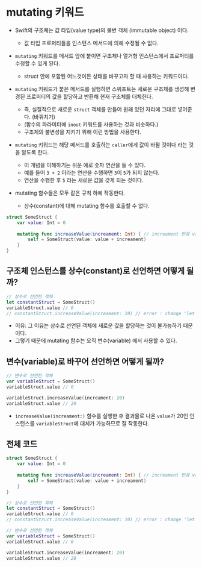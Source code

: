 # mutating 키워드

- Swift의 구조체는 값 타입(value type)의 불변 객체 (immutable object) 이다.
    - 값 타입 프로퍼티들을 인스턴스 메서드에 의해 수정될 수 없다.
- `mutating` 키워드를 메서드 앞에 붙이면 구조체나 열거형 인스턴스에서 프로퍼티를 수정할 수 있게 된다.
    - struct 안에 포함된 어느것이든 상태를 바꾸고자 할 때 사용하는 키워드이다.
- `mutating` 키워드가 붙은 메서드를 실행하면 스위프트는 새로운 구조체를 생성해 변경된 프로퍼티의 값을 할당하고 반환해 현재 구조체를 대체한다.
    - 즉, 실질적으로 새로운 `struct` 객체를 만들어 원래 있던 자리에 그대로 넣어준다. (바꿔치기)
    - (함수의 파라미터에 `inout` 키워드를 사용하는 것과 비슷하다.)
    - 구조체의 불변성을 지키기 위해 이런 방법을 사용한다.

- `mutating` 키워드는 해당 메서드를 호출하는 `caller`에게 값이 바뀔 것이다 라는 것을 알도록 한다.
    - 이 개념을 이해하기는 쉬운 예로 숫자 연산을 들 수 있다.
    - 예를 들어 `3 + 2` 이라는 연산을 수행하면 `3`이 `5`가 되지 않는다. 
    - 연산을 수행한 후 `5` 라는 새로운 값을 갖게 되는 것이다.
- mutating 함수들은 모두 같은 규칙 하에 작동한다.
    - 상수(constant)에 대해 mutating 함수를 호출할 수 없다.

```swift
struct SomeStruct {
    var value: Int = 0
    
    mutating func increaseValue(increament: Int) { // increament 만큼 value를 증가시키는 함수
        self = SomeStruct(value: value + increament)
    }
}
```

## 구조체 인스턴스를 상수(constant)로 선언하면 어떻게 될까?

```swift
// 상수로 선언한 객체
let constantStruct = SomeStruct()
variableStruct.value // 0
// constantStruct.increaseValue(increament: 10) // error : change 'let' to 'var' to make it mutable
```

- 이유: 그 이유는 상수로 선언된 객체에 새로운 값을 할당하는 것이 불가능하기 때문이다.
- 그렇기 때문에 mutating 함수는 오직 변수(variable) 에서 사용할 수 있다.

## 변수(variable)로 바꾸어 선언하면 어떻게 될까?
```swift
// 변수로 선언한 객체
var variableStruct = SomeStruct()
variableStruct.value // 0

variableStruct.increaseValue(increament: 20)
variableStruct.value // 20
```
- `increaseValue(increament:)` 함수를 실행한 후 결과물로 나온 `value`가 20인 인스턴스를 `variableStruct`에 대체가 가능하므로 잘 작동한다.



## 전체 코드

```swift
struct SomeStruct {
    var value: Int = 0
    
    mutating func increaseValue(increament: Int) { // increament 만큼 value를 증가시키는 함수
        self = SomeStruct(value: value + increament)
    }
}

// 상수로 선언한 객체
let constantStruct = SomeStruct()
variableStruct.value // 0
// constantStruct.increaseValue(increament: 10) // error : change 'let' to 'var' to make it mutable

// 변수로 선언한 객체
var variableStruct = SomeStruct()
variableStruct.value // 0

variableStruct.increaseValue(increament: 20)
variableStruct.value // 20
```